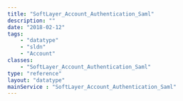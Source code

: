 ```yaml
---
title: "SoftLayer_Account_Authentication_Saml"
description: ""
date: "2018-02-12"
tags:
    - "datatype"
    - "sldn"
    - "Account"
classes:
    - "SoftLayer_Account_Authentication_Saml"
type: "reference"
layout: "datatype"
mainService : "SoftLayer_Account_Authentication_Saml"
---
```


